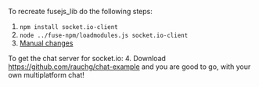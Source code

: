 To recreate fusejs_lib do the following steps:
1. `npm install socket.io-client`
2. `node ../fuse-npm/loadmodules.js socket.io-client`
3. [Manual changes](https://github.com/bolav/fuse-example-using-socketio/commit/314cececf440a750e0c6b906af2a59b7d6b9cda2)

To get the chat server for socket.io:
4. Download https://github.com/rauchg/chat-example and you are good to go, with your own multiplatform chat!
